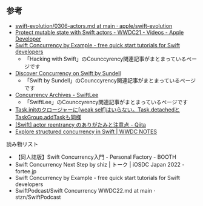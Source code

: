 

## 参考

* [swift-evolution/0306-actors.md at main · apple/swift-evolution](https://github.com/apple/swift-evolution/blob/main/proposals/0306-actors.md)
* [Protect mutable state with Swift actors - WWDC21 - Videos - Apple Developer](https://developer.apple.com/videos/play/wwdc2021/10133/)
* [Swift Concurrency by Example - free quick start tutorials for Swift developers](https://www.hackingwithswift.com/quick-start/concurrency)
  * 「Hacking with Swift」のCounccyrency関連記事がまとまっているページです
* [Discover Concurrency on Swift by Sundell](https://www.swiftbysundell.com/discover/concurrency/)
  * 「Swift by Sundell」のCounccyrency関連記事がまとまっているページです
* [Concurrency Archives - SwiftLee](https://www.avanderlee.com/category/concurrency/?utm_campaign=coschedule&utm_source=twitter&utm_medium=twannl)
  * 「SwiftLee」のCounccyrency関連記事がまとまっているページです
* [Task.initのクロージャーに[weak self]はいらない。Task.detachedとTaskGroup.addTaskも同様](https://blog.personal-factory.com/2022/08/06/not-require-weak-self-in-task-init/)
* [[Swift] actor reentrancy のありがたみと注意点 - Qiita](https://qiita.com/maiyama18/items/c815f13f17d8e4095f68)
* [Explore structured concurrency in Swift | WWDC NOTES](https://www.wwdcnotes.com/notes/wwdc21/10134/)


読み物リスト

* 【同人誌版】Swift Concurrency入門 - Personal Factory - BOOTH
* Swift Concurrency Next Step by shiz | トーク | iOSDC Japan 2022 - fortee.jp
* Swift Concurrency by Example - free quick start tutorials for Swift developers
* SwiftPodcast/Swift Concurrency WWDC22.md at main · stzn/SwiftPodcast
